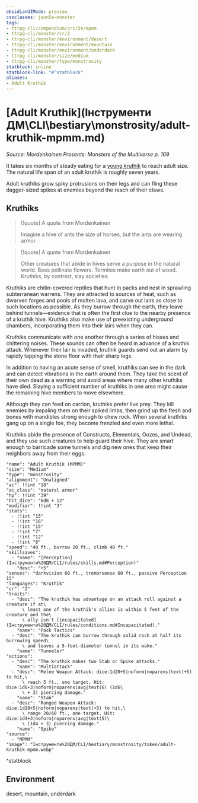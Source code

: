 ```yaml
---
obsidianUIMode: preview
cssclasses: json5e-monster
tags:
- ttrpg-cli/compendium/src/5e/mpmm
- ttrpg-cli/monster/cr/2
- ttrpg-cli/monster/environment/desert
- ttrpg-cli/monster/environment/mountain
- ttrpg-cli/monster/environment/underdark
- ttrpg-cli/monster/size/medium
- ttrpg-cli/monster/type/monstrosity
statblock: inline
statblock-link: "#^statblock"
aliases:
- Adult Kruthik
---
```

# [Adult Kruthik](Інструменти ДМ\CLI\bestiary\monstrosity/adult-kruthik-mpmm.md)
*Source: Mordenkainen Presents: Monsters of the Multiverse p. 169*  

It takes six months of steady eating for a [young kruthik](Інструменти%20ДМ/CLI/bestiary/monstrosity/young-kruthik-mpmm.md) to reach adult size. The natural life span of an adult kruthik is roughly seven years.

Adult kruthiks grow spiky protrusions on their legs and can fling these dagger-sized spikes at enemies beyond the reach of their claws.

## Kruthiks

> [!quote] A quote from Mordenkainen  
> 
> Imagine a hive of ants the size of horses, but the ants are wearing armor.

> [!quote] A quote from Mordenkainen  
> 
> Other creatures that abide in hives serve a purpose in the natural world. Bees pollinate flowers. Termites make earth out of wood. Kruthiks, by contrast, slay societies.

Kruthiks are chitin-covered reptiles that hunt in packs and nest in sprawling subterranean warrens. They are attracted to sources of heat, such as dwarven forges and pools of molten lava, and carve out lairs as close to such locations as possible. As they burrow through the earth, they leave behind tunnels—evidence that is often the first clue to the nearby presence of a kruthik hive. Kruthiks also make use of preexisting underground chambers, incorporating them into their lairs when they can.

Kruthiks communicate with one another through a series of hisses and chittering noises. These sounds can often be heard in advance of a kruthik attack. Whenever their lair is invaded, kruthik guards send out an alarm by rapidly tapping the stone floor with their sharp legs.

In addition to having an acute sense of smell, kruthiks can see in the dark and can detect vibrations in the earth around them. They take the scent of their own dead as a warning and avoid areas where many other kruthiks have died. Slaying a sufficient number of kruthiks in one area might cause the remaining hive members to move elsewhere.

Although they can feed on carrion, kruthiks prefer live prey. They kill enemies by impaling them on their spiked limbs, then grind up the flesh and bones with mandibles strong enough to chew rock. When several kruthiks gang up on a single foe, they become frenzied and even more lethal.

Kruthiks abide the presence of Constructs, Elementals, Oozes, and Undead, and they use such creatures to help guard their hive. They are smart enough to barricade some tunnels and dig new ones that keep their neighbors away from their eggs.

```statblock
"name": "Adult Kruthik (MPMM)"
"size": "Medium"
"type": "monstrosity"
"alignment": "Unaligned"
"ac": !!int "18"
"ac_class": "natural armor"
"hp": !!int "39"
"hit_dice": "6d8 + 12"
"modifier": !!int "3"
"stats":
  - !!int "15"
  - !!int "16"
  - !!int "15"
  - !!int "7"
  - !!int "12"
  - !!int "8"
"speed": "40 ft., burrow 20 ft., climb 40 ft."
"skillsaves":
  - "name": "[Perception](Інструменти%20ДМ/CLI/rules/skills.md#Perception)"
    "desc": "+5"
"senses": "darkvision 60 ft., tremorsense 60 ft., passive Perception 15"
"languages": "Kruthik"
"cr": "2"
"traits":
  - "desc": "The kruthik has advantage on an attack roll against a creature if at\
      \ least one of the kruthik's allies is within 5 feet of the creature and the\
      \ ally isn't [incapacitated](Інструменти%20ДМ/CLI/rules/conditions.md#Incapacitated)."
    "name": "Pack Tactics"
  - "desc": "The kruthik can burrow through solid rock at half its burrowing speed\
      \ and leaves a 5-foot-diameter tunnel in its wake."
    "name": "Tunneler"
"actions":
  - "desc": "The kruthik makes two Stab or Spike attacks."
    "name": "Multiattack"
  - "desc": "Melee Weapon Attack: dice:1d20+5|noform|noparens|text(+5) to hit,\
      \ reach 5 ft., one target. Hit: dice:1d6+3|noform|noparens|avg|text(6) (1d6\
      \ + 3) piercing damage."
    "name": "Stab"
  - "desc": "Ranged Weapon Attack: dice:1d20+5|noform|noparens|text(+5) to hit,\
      \ range 20/60 ft., one target. Hit: dice:1d4+3|noform|noparens|avg|text(5)\
      \ (1d4 + 3) piercing damage."
    "name": "Spike"
"source":
  - "MPMM"
"image": "Інструменти%20ДМ/CLI/bestiary/monstrosity/token/adult-kruthik-mpmm.webp"
```
^statblock

## Environment

desert, mountain, underdark